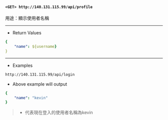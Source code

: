 #### `<GET> http://140.131.115.99/api/profile`

用途：顯示使用者名稱

---

* Return Values

```yaml
{
    "name": ${username}
}
```

---

* Examples

```html
http://140.131.115.99/api/login
```

* Above example will output

```yaml
{
    "name": "kevin"
}
```

>* 代表現在登入的使用者名稱為kevin

